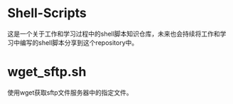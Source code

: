 # Shell-Scripts
这是一个关于工作和学习过程中的shell脚本知识仓库，未来也会持续将工作和学习中编写的shell脚本分享到这个repository中。


# wget_sftp.sh
使用wget获取sftp文件服务器中的指定文件。
